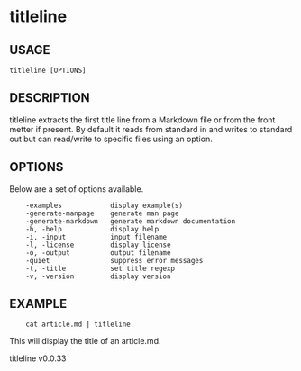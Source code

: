 
# titleline

## USAGE

	titleline [OPTIONS]

## DESCRIPTION

titleline extracts the first title line from a Markdown file or
from the front metter if present. By default it reads from standard in 
and writes to standard out but can read/write to specific files using 
an option.


## OPTIONS

Below are a set of options available.

```
    -examples            display example(s)
    -generate-manpage    generate man page
    -generate-markdown   generate markdown documentation
    -h, -help            display help
    -i, -input           input filename
    -l, -license         display license
    -o, -output          output filename
    -quiet               suppress error messages
    -t, -title           set title regexp
    -v, -version         display version
```


## EXAMPLE

```
    cat article.md | titleline
```

This will display the title of an article.md.


titleline v0.0.33
